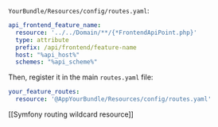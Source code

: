 `YourBundle/Resources/config/routes.yaml`:

```yaml
api_frontend_feature_name:
  resource: '../../Domain/**/{*FrontendApiPoint.php}'
  type: attribute
  prefix: /api/frontend/feature-name
  host: "%api_host%"
  schemes: "%api_scheme%"
```

Then, register it in the main `routes.yaml` file:

```yaml
your_feature_routes:
  resource: '@AppYourBundle/Resources/config/routes.yaml'
```

[[Symfony routing wildcard resource]]